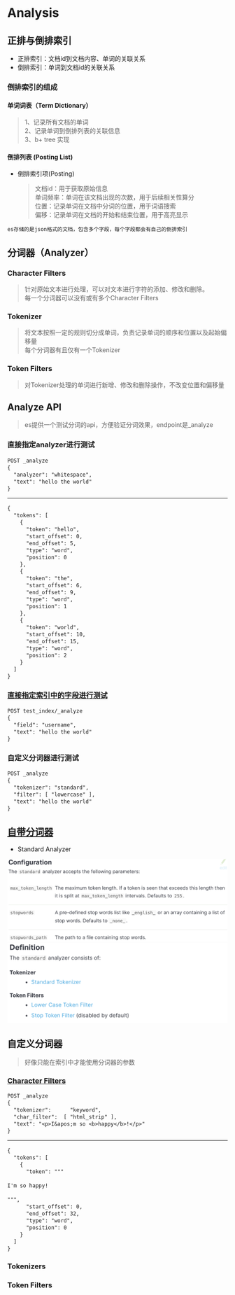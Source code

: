 # Analysis

## 正排与倒排索引
- 正排索引：文档id到文档内容、单词的关联关系
- 倒排索引：单词到文档id的关联关系
### 倒排索引的组成
#### 单词词表（Term Dictionary）
  > 1、记录所有文档的单词  
  >2、记录单词到倒排列表的关联信息  
  >3、b+ tree 实现
#### 倒排列表 (Posting List)
  - 倒排索引项(Posting)
    >文档id：用于获取原始信息  
    >单词频率：单词在该文档出现的次数，用于后续相关性算分  
    >位置：记录单词在文档中分词的位置，用于词语搜索  
    >偏移：记录单词在文档的开始和结束位置，用于高亮显示  

`es存储的是json格式的文档，包含多个字段，每个字段都会有自己的倒排索引`

## 分词器（Analyzer）

### Character Filters
> 针对原始文本进行处理，可以对文本进行字符的添加、修改和删除。  
>每一个分词器可以没有或有多个Character Filters

### Tokenizer
> 将文本按照一定的规则切分成单词，负责记录单词的顺序和位置以及起始偏移量  
每个分词器有且仅有一个Tokenizer

### Token Filters
> 对Tokenizer处理的单词进行新增、修改和删除操作，不改变位置和偏移量

## Analyze API
> es提供一个测试分词的api，方便验证分词效果，endpoint是_analyze
### 直接指定analyzer进行测试

```
POST _analyze
{
  "analyzer": "whitespace",
  "text": "hello the world"
}
```
---
```
{
  "tokens": [
    {
      "token": "hello",
      "start_offset": 0,
      "end_offset": 5,
      "type": "word",
      "position": 0
    },
    {
      "token": "the",
      "start_offset": 6,
      "end_offset": 9,
      "type": "word",
      "position": 1
    },
    {
      "token": "world",
      "start_offset": 10,
      "end_offset": 15,
      "type": "word",
      "position": 2
    }
  ]
}
```

### [直接指定索引中的字段进行测试](https://www.elastic.co/guide/en/elasticsearch/reference/current/_testing_analyzers.html)

```
POST test_index/_analyze
{
  "field": "username",
  "text": "hello the world"
}
```

### 自定义分词器进行测试

```
POST _analyze
{
  "tokenizer": "standard",
  "filter": [ "lowercase" ],
  "text": "hello the world"
}
```

## [自带分词器](https://www.elastic.co/guide/en/elasticsearch/reference/current/analysis-analyzers.html)

- Standard Analyzer

![configuration](image/standard-configuration.png) 
![configuration](image/standard_definition.png) 


## 自定义分词器
> 好像只能在索引中才能使用分词器的参数
### [Character Filters](https://www.elastic.co/guide/en/elasticsearch/reference/current/analysis-charfilters.html)

```
POST _analyze
{
  "tokenizer":      "keyword", 
  "char_filter":  [ "html_strip" ],
  "text": "<p>I&apos;m so <b>happy</b>!</p>"
}
```
---
```
{
  "tokens": [
    {
      "token": """

I'm so happy!

""",
      "start_offset": 0,
      "end_offset": 32,
      "type": "word",
      "position": 0
    }
  ]
}
```

### Tokenizers

### Token Filters